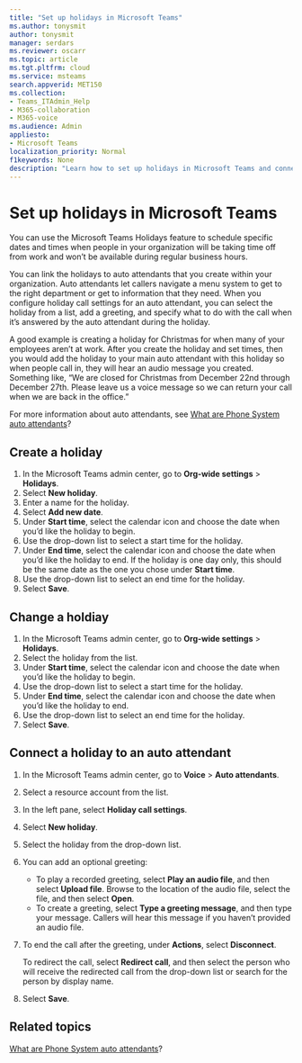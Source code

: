 ```yaml
---
title: "Set up holidays in Microsoft Teams"
ms.author: tonysmit
author: tonysmit
manager: serdars
ms.reviewer: oscarr
ms.topic: article
ms.tgt.pltfrm: cloud
ms.service: msteams
search.appverid: MET150
ms.collection:  
- Teams_ITAdmin_Help
- M365-collaboration
- M365-voice
ms.audience: Admin
appliesto:
- Microsoft Teams
localization_priority: Normal
f1keywords: None
description: "Learn how to set up holidays in Microsoft Teams and connect them to your auto attendant."
---
```


# Set up holidays in Microsoft Teams

You can use the Microsoft Teams Holidays feature to schedule specific dates and times when people in your organization will be taking time off from work and won’t be available during regular business hours. 

You can link the holidays to auto attendants that you create within your organization. Auto attendants let callers navigate a menu system to get to the right department or get to information that they need. When you configure holiday call settings for an auto attendant, you can select the holiday from a list, add a greeting, and specify what to do with the call when it’s answered by the auto attendant during the holiday.

A good example is creating a holiday for Christmas for when many of your employees aren’t at work. After you create the holiday and set times, then you would add the holiday to your main auto attendant with this holiday so when people call in, they will hear an audio message you created. Something like, “We are closed for Christmas from December 22nd through December 27th. Please leave us a voice message so we can return your call when we are back in the office.”

For more information about auto attendants, see [What are Phone System auto attendants](what-are-phone-system-auto-attendants.md)?  

## Create a holiday

1. In the Microsoft Teams admin center, go to **Org-wide settings** > **Holidays**.
2. Select **New holiday**.
3. Enter a name for the holiday.
4. Select **Add new date**.
5. Under **Start time**, select the calendar icon and choose the date when you’d like the holiday to begin.
6. Use the drop-down list to select a start time for the holiday.
7. Under **End time**, select the calendar icon and choose the date when you’d like the holiday to end. If the holiday is one day only, this should be the same date as the one you chose under **Start time**.
8. Use the drop-down list to select an end time for the holiday.
9. Select **Save**.

## Change a holdiay

1. In the Microsoft Teams admin center, go to **Org-wide settings** > **Holidays**.
2. Select the holiday from the list.
3. Under **Start time**, select the calendar icon and choose the date when you’d like the holiday to begin.
4. Use the drop-down list to select a start time for the holiday.
5. Under **End time**, select the calendar icon and choose the date when you’d like the holiday to end. 
6. Use the drop-down list to select an end time for the holiday.
7. Select **Save**.

## Connect a holiday to an auto attendant

1. In the Microsoft Teams admin center, go to **Voice** > **Auto attendants**.
2. Select a resource account from the list.
3. In the left pane, select **Holiday call settings**.
4. Select **New holiday**.
5. Select the holiday from the drop-down list.
6. You can add an optional greeting:
    - To play a recorded greeting, select **Play an audio file**, and then select **Upload file**. Browse to the location of the audio file, select the file, and then select **Open**.
    - To create a greeting, select **Type a greeting message**, and then type your message. Callers will hear this message if you haven’t provided an audio file.
7. To end the call after the greeting, under **Actions**, select **Disconnect**. 

    To redirect the call, select **Redirect call**, and then select the person who will receive the redirected call from the drop-down list or search for the person by display name.
8. Select **Save**.

## Related topics

[What are Phone System auto attendants](what-are-phone-system-auto-attendants.md)?